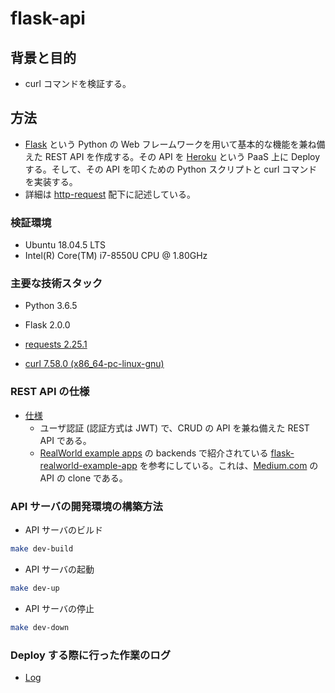 # flask-api

## 背景と目的

- curl コマンドを検証する。

## 方法

- [Flask](https://flask.palletsprojects.com/en/2.0.x/) という Python の Web フレームワークを用いて基本的な機能を兼ね備えた REST API を作成する。その API を [Heroku](https://jp.heroku.com/home) という PaaS 上に Deploy する。そして、その API を叩くための Python スクリプトと curl コマンドを実装する。
- 詳細は [http-request](https://github.com/dilmnqvovpnmlib/flask-api/tree/main/http-request) 配下に記述している。

### 検証環境

- Ubuntu 18.04.5 LTS
- Intel(R) Core(TM) i7-8550U CPU @ 1.80GHz

### 主要な技術スタック

- Python 3.6.5

- Flask 2.0.0

- [requests 2.25.1](https://github.com/psf/requests)

- [curl 7.58.0 (x86_64-pc-linux-gnu)](http://manpages.ubuntu.com/manpages/trusty/man1/curl.1.html)

### REST API の仕様

- [仕様](https://github.com/gothinkster/realworld/tree/master/api)
  - ユーザ認証 (認証方式は JWT) で、CRUD の API を兼ね備えた REST API である。
  - [RealWorld example apps](https://github.com/gothinkster/realworld) の backends で紹介されている [flask-realworld-example-app](https://github.com/gothinkster/flask-realworld-example-app) を参考にしている。これは、[Medium.com](https://medium.com/) の API の clone である。

### API サーバの開発環境の構築方法

- API サーバのビルド

```bash
make dev-build
```

- API サーバの起動

```bash
make dev-up
```

- API サーバの停止

```bash
make dev-down
````

### Deploy する際に行った作業のログ

- [Log](https://github.com/dilmnqvovpnmlib/flask-api/tree/main/log)
